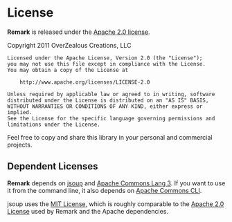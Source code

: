 # License

**Remark** is released under the [Apache 2.0 license][].

Copyright 2011 OverZealous Creations, LLC

    Licensed under the Apache License, Version 2.0 (the "License");
    you may not use this file except in compliance with the License.
    You may obtain a copy of the License at
    
        http://www.apache.org/licenses/LICENSE-2.0
    
    Unless required by applicable law or agreed to in writing, software
    distributed under the License is distributed on an "AS IS" BASIS,
    WITHOUT WARRANTIES OR CONDITIONS OF ANY KIND, either express or implied.
    See the License for the specific language governing permissions and
    limitations under the License.

Feel free to copy and share this library in your personal and commercial projects.

## Dependent Licenses

**Remark** depends on [jsoup][] and [Apache Commons Lang 3][].  If you want to use it from the command line, it also depends on [Apache Commons CLI][].

jsoup uses the [MIT License][jsoup license], which is roughly comparable to the [Apache 2.0 License][] used by Remark and the Apache dependencies.


[jsoup]: http://jsoup.org/
[jsoup license]: http://jsoup.org/license
[Apache Commons Lang 3]: http://commons.apache.org/lang/
[Apache Commons CLI]: http://commons.apache.org/cli/
[Apache 2.0 License]: http://www.apache.org/licenses/LICENSE-2.0